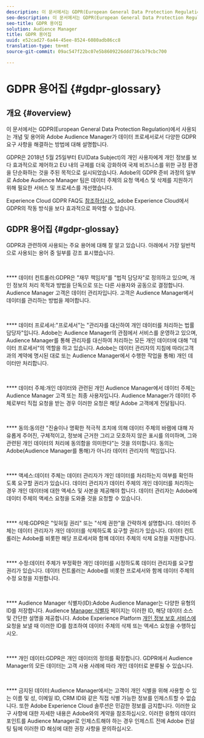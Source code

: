 ```yaml
---
description: 이 문서에서는 GDPR(European General Data Protection Regulation)에서 사용되는 개념 및 용어와 Adobe Audience Manager가 데이터 프로세서로서 다양한 GDPR 요구 사항을 해결하는 방법에 대해 설명합니다.
seo-description: 이 문서에서는 GDPR(European General Data Protection Regulation)에서 사용되는 개념 및 용어와 Adobe Audience Manager가 데이터 프로세서로서 다양한 GDPR 요구 사항을 해결하는 방법에 대해 설명합니다.
seo-title: GDPR 용어집
solution: Audience Manager
title: GDPR 용어집
uuid: e52cad27-6a44-45ee-8524-6080adb86cc8
translation-type: tm+mt
source-git-commit: 09ac547f22bc07e5b8609226ddd736cb79cbc700

---
```



# GDPR 용어집 {#gdpr-glossary}

## 개요 {#overview}

이 문서에서는 GDPR(European General Data Protection Regulation)에서 사용되는 개념 및 용어와 Adobe Audience Manager가 데이터 프로세서로서 다양한 GDPR 요구 사항을 해결하는 방법에 대해 설명합니다.

GDPR은 2018년 5월 25일부터 EU(Data Subject)의 개인 사용자에게 개인 정보를 보다 효과적으로 제어하고 EU 내의 규제를 더욱 강화하여 국제 비즈니스를 위한 규정 환경을 단순화하는 것을 주된 목적으로 실시되었습니다. Adobe의 GDPR 준비 과정의 일부로 Adobe Audience Manager 팀은 데이터 주체의 요청 액세스 및 삭제를 지원하기 위해 필요한 서비스 및 프로세스를 개선했습니다.

Experience Cloud GDPR FAQ도 [참조하십시오.](https://www.adobe.io/apis/cloudplatform/gdpr/docs/alldocs.html#!api-specification/markdown/narrative/gdpr/gdpr-faq.md) adobe Experience Cloud에서 GDPR의 작동 방식을 보다 효과적으로 파악할 수 있습니다.

## GDPR 용어집 {#gdpr-glossay}

GDPR과 관련하여 사용되는 주요 용어에 대해 잘 알고 있습니다. 아래에서 가장 일반적으로 사용되는 용어 중 일부를 강조 표시했습니다.

 

**** 데이터 컨트롤러:GDPR은 "재무 책임자"를 "법적 담당자"로 정의하고 있으며, 개인 정보의 처리 목적과 방법을 단독으로 또는 다른 사용자와 공동으로 결정합니다. Audience Manager 고객은 데이터 관리자입니다. 고객은 Audience Manager에서 데이터를 관리하는 방법을 제어합니다.

 

**** 데이터 프로세서:"프로세서"는 "관리자를 대신하여 개인 데이터를 처리하는 법률 담당자"입니다. Adobe는 Audience Manager의 관점에서 서비스를 운영하고 있으며, Audience Manager를 통해 관리자를 대신하여 처리하는 모든 개인 데이터에 대해 "데이터 프로세서"의 역할을 하고 있습니다. Adobe는 데이터 관리자의 지침에 따라(고객과의 계약에 명시된 대로 또는 Audience Manager에서 수행한 작업을 통해) 개인 데이터만 처리합니다.

 

**** 데이터 주체:개인 데이터와 관련된 개인 Audience Manager에서 데이터 주체는 Audience Manager 고객 또는 최종 사용자입니다. Audience Manager가 데이터 주체로부터 직접 요청을 받는 경우 이러한 요청은 해당 Adobe 고객에게 전달됩니다.

 

**** 동의:동의란 "진술이나 명확한 적극적 조치에 의해 데이터 주체의 바램에 대해 자유롭게 주어진, 구체적이고, 정보에 근거한 그리고 모호하지 않은 표시를 의미하며, 그와 관련된 개인 데이터의 처리에 동의함을 의미한다"는 것을 의미합니다. 동의는 Adobe(Audience Manager를 통해)가 아니라 데이터 관리자의 책임입니다.

 

**** 액세스:데이터 주체는 데이터 관리자가 개인 데이터를 처리하는지 여부를 확인하도록 요구할 권리가 있습니다. 데이터 관리자가 데이터 주체의 개인 데이터를 처리하는 경우 개인 데이터에 대한 액세스 및 사본을 제공해야 합니다. 데이터 관리자는 Adobe에 데이터 주체의 액세스 요청을 도와줄 것을 요청할 수 있습니다.

 

**** 삭제:GDPR은 "잊혀질 권리" 또는 "삭제 권한"을 간략하게 설명합니다. 데이터 주체는 데이터 관리자가 개인 데이터를 삭제하도록 요구할 권리가 있습니다. 데이터 컨트롤러는 Adobe를 비롯한 해당 프로세서와 함께 데이터 주체의 삭제 요청을 지원합니다.

 

**** 수정:데이터 주체가 부정확한 개인 데이터를 시정하도록 데이터 관리자를 요구할 권리가 있습니다. 데이터 컨트롤러는 Adobe를 비롯한 프로세서와 함께 데이터 주체의 수정 요청을 지원합니다.

 

**** Audience Manager 식별자(ID):Adobe Audience Manager는 다양한 유형의 ID를 저장합니다. Audience [Manager 식별자](data-privacy-ids.md) 페이지는 이러한 ID, 해당 데이터 소스 및 간단한 설명을 제공합니다. Adobe Experience Platform [개인 정보 보호 서비스에](https://www.adobe.io/apis/experienceplatform/home/services/privacy-service.html)요청을 보낼 때 이러한 ID를 참조하여 데이터 주체의 삭제 또는 액세스 요청을 수행하십시오.

 

**** 개인 데이터:GDPR은 개인 데이터의 정의를 확장합니다. GDPR에서 Audience Manager의 모든 데이터는 고객 사용 사례에 따라 개인 데이터로 분류될 수 있습니다.

 

**** 금지된 데이터:Audience Manager에서는 고객이 개인 식별을 위해 사용할 수 있는 이름 및 성, 이메일 ID, CRM ID와 같은 직접 식별 가능한 정보를 인제스트할 수 없습니다. 또한 Adobe Experience Cloud 솔루션은 민감한 정보를 금지합니다. 이러한 요구 사항에 대한 자세한 내용은 Adobe와의 계약을 참조하십시오. 이러한 유형의 데이터 포인트를 Audience Manager로 인제스트해야 하는 경우 인제스트 전에 Adobe 컨설팅 팀에 이러한 ID 해싱에 대한 권장 사항을 문의하십시오.
